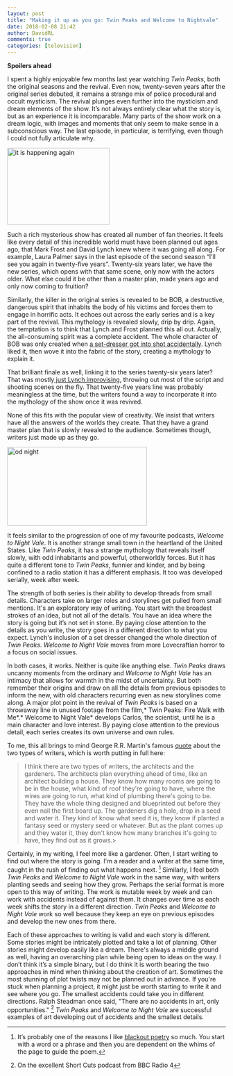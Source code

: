 ```yaml
---  
layout: post  
title: "Making it up as you go: Twin Peaks and Welcome to Nightvale"  
date: 2018-02-08 21:42  
author: DavidRL  
comments: true  
categories: [television]  
---  
```

**Spoilers ahead**  

I spent a highly enjoyable few months last year watching *Twin Peaks*, both the original seasons and the revival. Even now, twenty-seven years after the original series debuted, it remains a strange mix of police procedural and occult mysticism. The revival plunges even further into the mysticism and dream elements of the show. It’s not always entirely clear what the story is, but as an experience it is incomparable. Many parts of the show work on a dream logic, with images and moments that only seem to make sense in a subconscious way. The last episode, in particular, is terrifying, even though I could not fully articulate why.<!--more-->  

<img class="size-full wp-image-1429 alignleft" src="http://davidralphlewis.co.uk/wp-content/uploads/2018/02/images2.jpg" alt="it is happening again" width="236" height="177" />

Such a rich mysterious show has created all number of fan theories. It feels like every detail of this incredible world must have been planned out ages ago, that Mark Frost and David Lynch knew where it was going all along. For example, Laura Palmer says in the last episode of the second season “I’ll see you again in twenty-five years”. Twenty-six years later, we have the new series, which opens with that same scene, only now with the actors older. What else could it be other than a master plan, made years ago and only now coming to fruition?  

Similarly, the killer in the original series is revealed to be BOB, a destructive, dangerous spirit that inhabits the body of his victims and forces them to engage in horrific acts. It echoes out across the early series and is a key part of the revival. This mythology is revealed slowly, drip by drip. Again, the temptation is to think that Lynch and Frost planned this all out. Actually, the all-consuming spirit was a complete accident. The whole character of BOB was only created when <a href="http://www.digitalspy.com/tv/twin-peaks/feature/a831806/twin-peaks-killer-bob-origin/">a set-dresser got into shot accidentally</a>. Lynch liked it, then wove it into the fabric of the story, creating a mythology to explain it.  

That brilliant finale as well, linking it to the series twenty-six years later? That was mostly<a href="https://www.theguardian.com/tv-and-radio/2016/jun/10/twin-peaks-final-scene-anniversary-showtime"> just Lynch improvising</a>, throwing out most of the script and shooting scenes on the fly. That twenty-five years line was probably meaningless at the time, but the writers found a way to incorporate it into the mythology of the show once it was revived.  

None of this fits with the popular view of creativity. We insist that writers have all the answers of the worlds they create. That they have a grand master plan that is slowly revealed to the audience. Sometimes though, writers just made up as they go.  

<img class="wp-image-1431 alignright" src="http://davidralphlewis.co.uk/wp-content/uploads/2018/02/NightVale120315-700x393.jpg" alt="od night" width="322" height="181" />

It feels similar to the progression of one of my favourite podcasts, *Welcome to Night Vale*. It is another strange small town in the heartland of the United States. Like *Twin Peaks*, it has a strange mythology that reveals itself slowly, with odd inhabitants and powerful, otherworldly forces. But it has quite a different tone to *Twin Peaks*, funnier and kinder, and by being confined to a radio station it has a different emphasis. It too was developed serially, week after week.  

The strength of both series is their ability to develop threads from small details. Characters take on larger roles and storylines get pulled from small mentions. It's an exploratory way of writing. You start with the broadest strokes of an idea, but not all of the details. You have an idea where the story is going but it’s not set in stone. By paying close attention to the details as you write, the story goes in a different direction to what you expect. Lynch's inclusion of a set dresser changed the whole direction of *Twin Peaks*. *Welcome to Night Vale* moves from more Lovecraftian horror to a focus on social issues.  

In both cases, it works. Neither is quite like anything else. *Twin Peaks* draws uncanny moments from the ordinary and *Welcome to Night Vale* has an intimacy that allows for warmth in the midst of uncertainty. But both remember their origins and draw on all the details from previous episodes to inform the new, with old characters recurring even as new storylines come along. A major plot point in the revival of *Twin Peaks* is based on a throwaway line in unused footage from the film,* Twin Peaks: Fire Walk with Me*.* Welcome to Night Vale* develops Carlos, the scientist, until he is a main character and love interest. By paying close attention to the previous detail, each series creates its own universe and own rules.  

To me, this all brings to mind George R.R. Martin's famous <a href="https://www.goodreads.com/quotes/749309-i-think-there-are-two-types-of-writers-the-architects">quote</a> about the two types of writers, which is worth putting in full here:  

> I think there are two types of writers, the architects and the gardeners. The architects plan everything ahead of time, like an architect building a house. They know how many rooms are going to be in the house, what kind of roof they're going to have, where the wires are going to run, what kind of plumbing there's going to be. They have the whole thing designed and blueprinted out before they even nail the first board up. The gardeners dig a hole, drop in a seed and water it. They kind of know what seed it is, they know if planted a fantasy seed or mystery seed or whatever. But as the plant comes up and they water it, they don't know how many branches it's going to have, they find out as it grows.>  

Certainly, in my writing, I feel more like a gardener. Often, I start writing to find out where the story is going. I'm a reader and a writer at the same time, caught in the rush of finding out what happens next. [^1] Similarly, I feel both *Twin Peaks* and *Welcome to Night Vale* work in the same way, with writers planting seeds and seeing how they grow. Perhaps the serial format is more open to this way of writing. The work is mutable week by week and can work with accidents instead of against them. It changes over time as each week shifts the story in a different direction. *Twin Peaks* and *Welcome to Night Vale* work so well because they keep an eye on previous episodes and develop the new ones from there.  

Each of these approaches to writing is valid and each story is different. Some stories might be intricately plotted and take a lot of planning. Other stories might develop easily like a dream. There's always a middle ground as well, having an overarching plan while being open to ideas on the way. I don’t think it’s a simple binary, but I do think it is worth bearing the two approaches in mind when thinking about the creation of art. Sometimes the most stunning of plot twists may not be planned out in advance. If you're stuck when planning a project, it might just be worth starting to write it and see where you go. The smallest accidents could take you in different directions. Ralph Steadman once said, "There are no accidents in art, only opportunities." [^2] *Twin Peaks* and *Welcome to Night Vale* are successful examples of art developing out of accidents and the smallest details.  

[^1]: It’s probably one of the reasons I like <a href="http://www.instagram.com/davidralphlewis">blackout poetry</a> so much. You start with a word or a phrase and then you are dependent on the whims of the page to guide the poem.
[^2]: On the excellent Short Cuts podcast from BBC Radio 4
